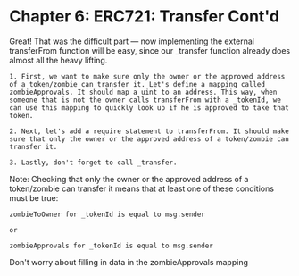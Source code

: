 # Chapter 6: ERC721: Transfer Cont'd

Great! That was the difficult part — now implementing the external transferFrom function will be easy, since our \_transfer function already does almost all the heavy lifting.

    1. First, we want to make sure only the owner or the approved address of a token/zombie can transfer it. Let's define a mapping called zombieApprovals. It should map a uint to an address. This way, when someone that is not the owner calls transferFrom with a _tokenId, we can use this mapping to quickly look up if he is approved to take that token.

    2. Next, let's add a require statement to transferFrom. It should make sure that only the owner or the approved address of a token/zombie can transfer it.

    3. Lastly, don't forget to call _transfer.

Note: Checking that only the owner or the approved address of a token/zombie can transfer it means that at least one of these conditions must be true:

    zombieToOwner for _tokenId is equal to msg.sender

    or

    zombieApprovals for _tokenId is equal to msg.sender

Don't worry about filling in data in the zombieApprovals mapping
